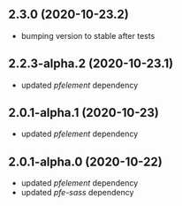 ## 2.3.0 (2020-10-23.2)

- bumping version to stable after tests

## 2.2.3-alpha.2 (2020-10-23.1)

- updated *pfelement* dependency

## 2.0.1-alpha.1 (2020-10-23)

- updated *pfelement* dependency

## 2.0.1-alpha.0 (2020-10-22)

- updated *pfelement* dependency
- updated *pfe-sass* dependency


